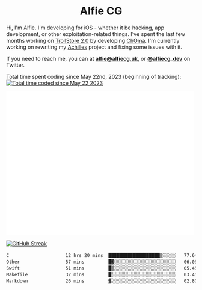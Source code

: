 <h1 align="center">Alfie CG</h1>

Hi, I'm Alfie. I'm developing for iOS - whether it be hacking, app development, or other exploitation-related things. I've spent the last few months working on [TrollStore 2.0](https://github.com/opa334/TrollStore) by developing [ChOma](https://github.com/opa334/ChOma). I'm currently working on rewriting my [Achilles](https://github.com/alfiecg24/Achilles) project and fixing some issues with it.

If you need to reach me, you can at **alfie@alfiecg.uk**, or **[@alfiecg_dev](https://twitter.com/alfiecg_dev)** on Twitter.

Total time spent coding since May 22nd, 2023 (beginning of tracking): <a href="https://wakatime.com/@61592169-b9cf-4af8-b6fa-8ac7d4369b01"><img src="https://wakatime.com/badge/user/61592169-b9cf-4af8-b6fa-8ac7d4369b01.svg" alt="Total time coded since May 22 2023" /></a>


<img align="center" src="/github-metrics.svg" alt="Metrics" width="500">

[![GitHub Streak](https://streak-stats.demolab.com/?user=alfiecg24)](https://git.io/streak-stats)

<!--START_SECTION:waka-->

```txt
C                     12 hrs 20 mins  ███████████████████▒░░░░░   77.64 %
Other                 57 mins         █▓░░░░░░░░░░░░░░░░░░░░░░░   06.05 %
Swift                 51 mins         █▒░░░░░░░░░░░░░░░░░░░░░░░   05.45 %
Makefile              32 mins         █░░░░░░░░░░░░░░░░░░░░░░░░   03.45 %
Markdown              26 mins         ▓░░░░░░░░░░░░░░░░░░░░░░░░   02.80 %
```

<!--END_SECTION:waka-->
